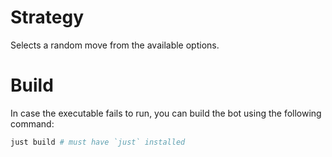 # Strategy

Selects a random move from the available options.


# Build

In case the executable fails to run, you can build the bot using the following command:

```bash
just build # must have `just` installed
```

